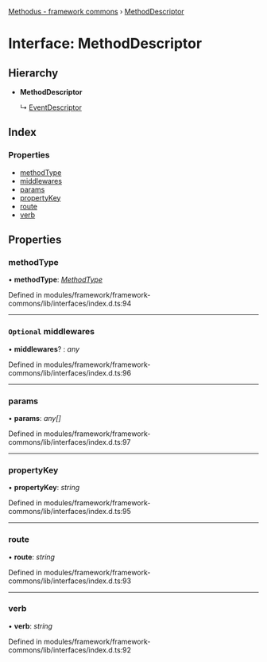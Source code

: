 [Methodus - framework commons](../globals.md) › [MethodDescriptor](modules/framework/common/methoddescriptor.md)

# Interface: MethodDescriptor

## Hierarchy

* **MethodDescriptor**

  ↳ [EventDescriptor](modules/framework/common/eventdescriptor.md)

## Index

### Properties

* [methodType](#methodtype)
* [middlewares](#optional-middlewares)
* [params](#params)
* [propertyKey](#propertykey)
* [route](#route)
* [verb](#verb)

## Properties

###  methodType

• **methodType**: *[MethodType](../enums/methodtype.md)*

Defined in modules/framework/framework-commons/lib/interfaces/index.d.ts:94

___

### `Optional` middlewares

• **middlewares**? : *any*

Defined in modules/framework/framework-commons/lib/interfaces/index.d.ts:96

___

###  params

• **params**: *any[]*

Defined in modules/framework/framework-commons/lib/interfaces/index.d.ts:97

___

###  propertyKey

• **propertyKey**: *string*

Defined in modules/framework/framework-commons/lib/interfaces/index.d.ts:95

___

###  route

• **route**: *string*

Defined in modules/framework/framework-commons/lib/interfaces/index.d.ts:93

___

###  verb

• **verb**: *string*

Defined in modules/framework/framework-commons/lib/interfaces/index.d.ts:92

